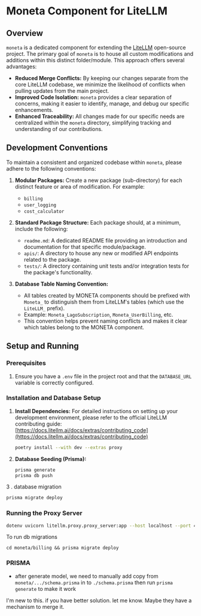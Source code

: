 # Moneta Component for LiteLLM

## Overview

`moneta` is a dedicated component for extending the [LiteLLM](https://docs.litellm.ai/) open-source project. The primary goal of `moneta` is to house all custom modifications and additions within this distinct folder/module. This approach offers several advantages:

*   **Reduced Merge Conflicts:** By keeping our changes separate from the core LiteLLM codebase, we minimize the likelihood of conflicts when pulling updates from the main project.
*   **Improved Code Isolation:** `moneta` provides a clear separation of concerns, making it easier to identify, manage, and debug our specific enhancements.
*   **Enhanced Traceability:** All changes made for our specific needs are centralized within the `moneta` directory, simplifying tracking and understanding of our contributions.

## Development Conventions

To maintain a consistent and organized codebase within `moneta`, please adhere to the following conventions:

1.  **Modular Packages:** Create a new package (sub-directory) for each distinct feature or area of modification. For example:
    *   `billing`
    *   `user_logging`
    *   `cost_calculator`

2.  **Standard Package Structure:** Each package should, at a minimum, include the following:
    *   `readme.md`: A dedicated README file providing an introduction and documentation for that specific module/package.
    *   `apis/`: A directory to house any new or modified API endpoints related to the package.
    *   `tests/`: A directory containing unit tests and/or integration tests for the package's functionality.

3.  **Database Table Naming Convention:**
    *   All tables created by MONETA components should be prefixed with `Moneta_` to distinguish them from LiteLLM's tables (which use the `LiteLLM_` prefix).
    *   Example: `Moneta_LagoSubscription`, `Moneta_UserBilling`, etc.
    *   This convention helps prevent naming conflicts and makes it clear which tables belong to the MONETA component.

## Setup and Running

### Prerequisites

1.  Ensure you have a `.env` file in the project root and that the `DATABASE_URL` variable is correctly configured.

### Installation and Database Setup

1.  **Install Dependencies:** For detailed instructions on setting up your development environment, please refer to the official LiteLLM contributing guide: [https://docs.litellm.ai/docs/extras/contributing_code](https://docs.litellm.ai/docs/extras/contributing_code)
    ```bash
    poetry install --with dev --extras proxy
    ```

2.  **Database Seeding (Prisma):**
    ```bash
    prisma generate
    prisma db push
    ```
3 . database migration

```bash
prisma migrate deploy
```

### Running the Proxy Server

```bash
dotenv uvicorn litellm.proxy.proxy_server:app --host localhost --port 4004 --reload
```

To run db migrations
```
cd moneta/billing && prisma migrate deploy
```

### PRISMA
- after generate model, we need to manually add copy from `moneta/.../schema.prisma` in to `./schema.prisma` then run `prisma generate` to make it work

I'm new to this. if you have better solution. let me know. Maybe they have a mechanism to merge it.